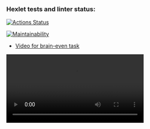 ### Hexlet tests and linter status:
[![Actions Status](https://github.com/mzubkov-artenecy/python-project-49/actions/workflows/hexlet-check.yml/badge.svg)](https://github.com/mzubkov-artenecy/python-project-49/actions)

[![Maintainability](https://api.codeclimate.com/v1/badges/b3bad4481441392bdf99/maintainability)](https://codeclimate.com/github/mzubkov-artenecy/python-project-49/maintainability)

- [Video for brain-even task](https://disk.yandex.ru/i/dr6t8I0d56d5fg)

<video src='https://disk.yandex.ru/i/dr6t8I0d56d5fg' width=360/>
